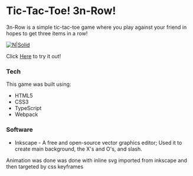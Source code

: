 # Tic-Tac-Toe! 3n-Row!

3n-Row is a simple tic-tac-toe game where you play against your friend in hopes to get three items in a row!

[![N|Solid](https://i.imgur.com/6qiYz1e.gif)](https://aquaductape.github.io/3n-row/)

Click [Here](https://aquaductape.github.io/3n-row/) to try it out!

### Tech

This game was built using:

- HTML5
- CSS3
- TypeScript
- Webpack

### Software

- Inkscape - A free and open-source vector graphics editor; Used it to create main background, the X's and O's, and slash.

Animation was done was done with inline svg imported from inkscape and then targeted by css keyframes
